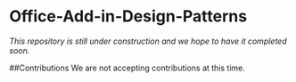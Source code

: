 # Office-Add-in-Design-Patterns
*This repository is still under construction and we hope to have it completed soon.*

##Contributions
We are not accepting contributions at this time.
